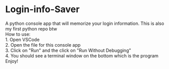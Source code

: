 # Login-info-Saver
A python console app that will memorize your login information.
This is also my first python repo btw
<br /> How to use:
<br />1. Open VSCode
<br />2. Open the file for this console app
<br />3. Click on "Run" and the click on "Run Without Debugging"
<br />4. You should see a terminal window on the bottom which is the program
<br />Enjoy!
